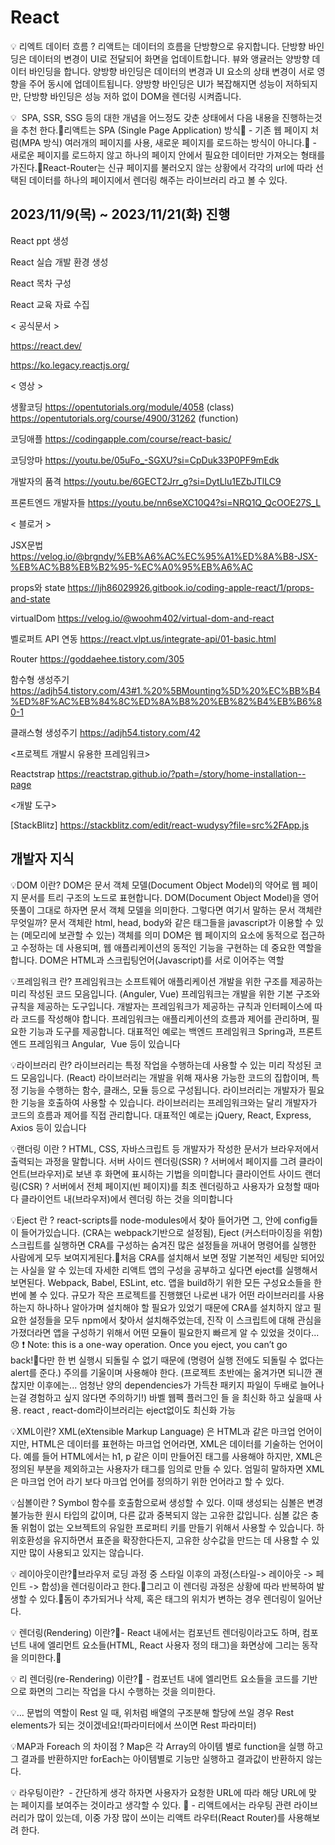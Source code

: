 # React 
💡 리엑트 데이터 흐름 ? 리액트는 데이터의 흐름을 단방향으로 유지합니다. 단방향 바인딩은 데이터의 변경이 UI로 전달되어 화면을 업데이트합니다. 뷰와 앵귤러는 양방향 데이터 바인딩을 합니다. 양방향 바인딩은 데이터의 변경과 UI 요소의 상태 변경이 서로 영향을 주어 동시에 업데이트됩니다. 양방향 바인딩은 UI가 복잡해지면 성능이 저하되지만, 단방향 바인딩은 성능 저하 없이 DOM을 렌더링 시켜줍니다.

💡  SPA, SSR, SSG 등의 대한 개념을 어느정도 갖춘 상태에서 다음 내용을 진행하는것을 추천 한다.리액트는 SPA (Single Page Application) 방식 - 기존 웹 페이지 처럼(MPA 방식) 여러개의 페이지를 사용, 새로운 페이지를 로드하는 방식이 아니다. - 새로운 페이지를 로드하지 않고 하나의 페이지 안에서 필요한 데이터만 가져오는 형태를 가진다.React-Router는 신규 페이지를 불러오지 않는 상황에서 각각의 url에 따라 선택된 데이터를 하나의 페이지에서 렌더링 해주는 라이브러리 라고 볼 수 있다.

## 2023/11/9(목) ~ 2023/11/21(화) 진행

React ppt 생성

React 실습 개발 환경 생성

React 목차 구성 

React 교육 자료 수집

< 공식문서 >

https://react.dev/ 

https://ko.legacy.reactjs.org/ 

< 영상 > 

생활코딩 https://opentutorials.org/module/4058 (class) https://opentutorials.org/course/4900/31262 (function)

코딩애플 https://codingapple.com/course/react-basic/  

코딩앙마 https://youtu.be/05uFo_-SGXU?si=CpDuk33P0PF9mEdk  

개발자의 품격 https://youtu.be/6GECT2Jrr_g?si=DytLlu1EZbJTlLC9 

프론트엔드 개발자들 https://youtu.be/nn6seXC10Q4?si=NRQ1Q_QcOOE27S_L 

< 블로거 >

JSX문법 https://velog.io/@brgndy/%EB%A6%AC%EC%95%A1%ED%8A%B8-JSX-%EB%AC%B8%EB%B2%95-%EC%A0%95%EB%A6%AC  

props와 state https://ljh86029926.gitbook.io/coding-apple-react/1/props-and-state  

virtualDom https://velog.io/@woohm402/virtual-dom-and-react 

벨로퍼트 API 연동 https://react.vlpt.us/integrate-api/01-basic.html  

Router https://goddaehee.tistory.com/305  

함수형 생성주기 https://adjh54.tistory.com/43#1.%20%5BMounting%5D%20%EC%BB%B4%ED%8F%AC%EB%84%8C%ED%8A%B8%20%EB%82%B4%EB%B6%80-1  

클래스형 생성주기 https://adjh54.tistory.com/42 

<프로젝트 개발시 유용한 프레임워크>

Reactstrap https://reactstrap.github.io/?path=/story/home-installation--page  

<개발 도구>

[StackBlitz] https://stackblitz.com/edit/react-wudysy?file=src%2FApp.js

## 개발자 지식
💡DOM 이란? 
DOM은 문서 객체 모델(Document Object Model)의 약어로 웹 페이지 문서를 트리 구조의 노드로 표현합니다.
DOM(Document Object Model)을 영어 뜻풀이 그대로 하자면 문서 객체 모델을 의미한다.
그렇다면 여기서 말하는 문서 객체란 무엇일까?
문서 객체란 html, head, body와 같은 태그들을 javascript가 이용할 수 있는 (메모리에 보관할 수 있는) 객체를 의미
DOM은 웹 페이지의 요소에 동적으로 접근하고 수정하는 데 사용되며, 웹 애플리케이션의 동적인 기능을 구현하는 데 중요한 역할을 합니다.
DOM은 HTML과 스크립팅언어(Javascript)를 서로 이어주는 역할

💡프레임워크 란?
프레임워크는 소프트웨어 애플리케이션 개발을 위한 구조를 제공하는 미리 작성된 코드 모음입니다. (Anguler, Vue)
프레임워크는 개발을 위한 기본 구조와 규칙을 제공하는 도구입니다. 개발자는 프레임워크가 제공하는 규칙과 인터페이스에 따라 코드를 작성해야 합니다.
프레임워크는 애플리케이션의 흐름과 제어를 관리하며, 필요한 기능과 도구를 제공합니다.
대표적인 예로는 백엔드 프레임워크 Spring과, 프론트엔드 프레임워크 Angular,  Vue 등이 있습니다

💡라이브러리 란?
라이브러리는 특정 작업을 수행하는데 사용할 수 있는 미리 작성된 코드 모음입니다. (React)
라이브러리는 개발을 위해 재사용 가능한 코드의 집합이며, 특정 기능을 수행하는 함수, 클래스, 모듈 등으로 구성됩니다.
라이브러리는 개발자가 필요한 기능을 호출하여 사용할 수 있습니다.
라이브러리는 프레임워크와는 달리 개발자가 코드의 흐름과 제어를 직접 관리합니다.
대표적인 예로는 jQuery, React, Express, Axios 등이 있습니다

💡랜더링 이란 ? 
HTML, CSS, 자바스크립트 등 개발자가 작성한 문서가 브라우저에서 출력되는 과정을 말합니다. 
서버 사이드 렌더링(SSR) ? 서버에서 페이지를 그려 클라이언트(브라우저)로 보낸 후 화면에 표시하는 기법을 의미합니다
클라이언트 사이드 랜더링(CSR) ? 서버에서 전체 페이지(빈 페이지)를 최초 렌더링하고 사용자가 요청할 때마다 클라이언트 내(브라우저)에서 렌더링 하는 것을 의미합니다

💡Eject 란 ? 
react-scripts를 node-modules에서 찾아 들어가면 그, 안에 config들이 들어가있습니다. (CRA는 webpack기반으로 설정됨),
Eject (커스터마이징을 위함)스크립트를 실행하면 CRA를 구성하는 숨겨진 많은 설정들을 꺼내어 명령어를 실행한 사람에게 모두 보여지게된다.처음 CRA를 설치해서 보면 정말 기본적인 세팅만 되어있는 사실을 알 수 있는데 자세한 리액트 앱의 구성을 공부하고 싶다면 eject를 실행해서 보면된다. Webpack, Babel, ESLint, etc. 앱을 build하기 위한 모든 구성요소들을 한번에 볼 수 있다.
규모가 작은 프로젝트를 진행했던 나로썬 내가 어떤 라이브러리를 사용하는지 하나하나 알아가며 설치해야 할 필요가 있었기 때문에 CRA를 설치하지 않고 필요한 설정들을 모두 npm에서 찾아서 설치해주었는데, 진작 이 스크립트에 대해 관심을 가졌더라면 앱을 구성하기 위해서 어떤 모듈이 필요한지 빠르게 알 수 있었을 것이다... 😞
❗️ Note: this is a one-way operation. Once you eject, you can’t go back!다만 한 번 실행시 되돌릴 수 없기 때문에 (명령어 실행 전에도 되돌릴 수 없다는 alert를 준다.) 주의를 기울이며 사용해야 한다. (프로젝트 초반에는 옮겨가면 되니깐 괜찮지만 이후에는... 엄청난 양의 dependencies가 가득찬 패키지 파일이 두배로 늘어나는걸 경험하고 싶지 않다면 주의하기!)
바벨 웹펙 플러그인 들 을 최신화 하고 싶을때 사용. react , react-dom라이브러리는 eject없이도 최신화 가능 

💡XML이란?
XML(eXtensible Markup Language) 은 HTML과 같은 마크업 언어이지만, HTML은 데이터를 표현하는 마크업 언어라면, XML은 데이터를 기술하는 언어이다.
예를 들어 HTML에서는 h1, p 같은 이미 만들어진 태그를 사용해야 하지만, XML은 정의된 부분을 제외하고는 사용자가 태그를 임의로 만들 수 있다.
엄밀히 말하자면 XML은 마크업 언어 라기 보다 마크업 언어를 정의하기 위한 언어라고 할 수 있다.


💡심볼이란 ? 
Symbol 함수를 호출함으로써 생성할 수 있다. 이때 생성되는 심볼은 변경 불가능한 원시 타입의 값이며, 다른 값과 중복되지 않는 고유한 값입니다.
심볼 값은 충돌 위험이 없는 오브젝트의 유일한 프로퍼티 키를 만들기 위해서 사용할 수 있습니다. 
하위호환성을 유지하면서 표준을 확장한다든지, 고유한 상수값을 만드는 데 사용할 수 있지만 많이 사용되고 있지는 않습니다. 


💡 레이아웃이란?브라우저 로딩 과정 중 스타일 이후의 과정(스타일-> 레이아웃 -> 페인트 -> 합성)을 렌더링이라고 한다.그리고 이 렌더링 과정은 상황에 따라 반복하여 발생할 수 있다.돔이 추가되거나 삭제, 혹은 태그의 위치가 변하는 경우 렌더링이 일어난다.

💡 렌더링(Rendering) 이란?- React 내에서는 컴포넌트 렌더링이라고도 하며, 컴포넌트 내에 엘리먼트 요소들(HTML, React 사용자 정의 태그)을 화면상에 그리는 동작을 의미한다.

💡 리 렌더링(re-Rendering) 이란? - 컴포넌트 내에 엘리먼트 요소들을 코드를 기반으로 화면의 그리는 작업을 다시 수행하는 것을 의미한다.

💡... 문법의 역할이 Rest 일 때, 위처럼 배열의 구조분해 할당에 쓰일 경우 Rest elements가 되는 것이겠네요!(파라미터에서 쓰이면 Rest 파라미터)

💡MAP과 Foreach 의 차이점 ? 
Map은 각 Array의 아이템 별로 function을 실행 하고 그 결과를 반환하지만
forEach는 아이템별로 기능만 실행하고 결과값이 반환하지 않는다. 

💡 라우팅이란?  - 간단하게 생각 하자면 사용자가 요청한 URL에 따라 해당 URL에 맞는 페이지를 보여주는 것이라고 생각할 수 있다.  - 리액트에서는 라우팅 관련 라이브러리가 많이 있는데, 이중 가장 많이 쓰이는 리액트 라우터(React Router)를 사용해보려 한다.


